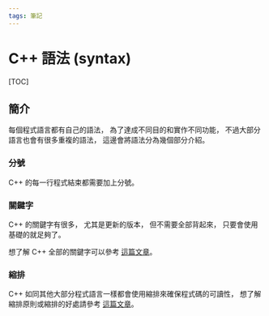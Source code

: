 ```yaml
---
tags: 筆記
---
```


# C++ 語法 (syntax)

[TOC]

## 簡介

每個程式語言都有自己的語法，
為了達成不同目的和實作不同功能，
不過大部分語言也會有很多重複的語法，
這邊會將語法分為幾個部分介紹。  

### 分號

C++ 的每一行程式結束都需要加上分號。  

### 關鍵字

C++ 的關鍵字有很多，
尤其是更新的版本，
但不需要全部背起來，
只要會使用基礎的就足夠了。  

想了解 C++ 全部的關鍵字可以參考 [這篇文章](https://learn.microsoft.com/zh-tw/cpp/cpp/keywords-cpp?view=msvc-170)。  

### 縮排

C++ 如同其他大部分程式語言一樣都會使用縮排來確保程式碼的可讀性，
想了解縮排原則或縮排的好處請參考 [這篇文章](https://github.com/Young-TW/note/blob/master/%E4%B8%AD%E6%96%87/%E9%9B%BB%E8%85%A6%E7%A7%91%E5%AD%B8/%E7%A8%8B%E5%BC%8F%E8%AA%9E%E8%A8%80/%E7%A8%8B%E5%BC%8F%E9%A2%A8%E6%A0%BC/%E7%B8%AE%E6%8E%92.md)。  
